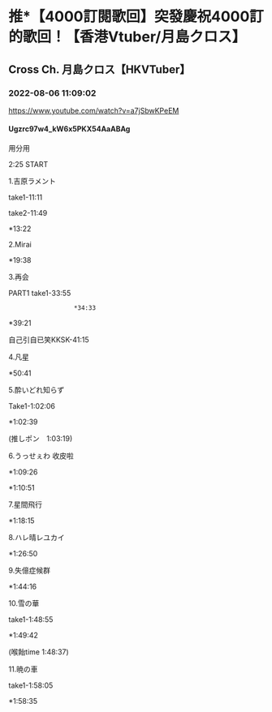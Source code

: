 # 推*【4000訂閱歌回】突發慶祝4000訂的歌回！【香港Vtuber/月島クロス】

## Cross Ch. 月島クロス【HKVTuber】

### 2022-08-06 11:09:02

https://www.youtube.com/watch?v=a7jSbwKPeEM

#### Ugzrc97w4_kW6x5PKX54AaABAg

用分用



2:25 START

1.吉原ラメント

take1-11:11

take2-11:49

*13:22 



2.Mirai

*19:38



3.再会

PART1 take1-33:55

                      *34:33

*39:21

自己引自已笑KKSK-41:15



4.凡星

*50:41



5.酔いどれ知らず

Take1-1:02:06

*1:02:39

(推しポン　1:03:19)



6.うっせぇわ 收皮啦

*1:09:26

*1:10:51



7.星間飛行

*1:18:15



8.ハレ晴レユカイ

*1:26:50



9.失億症候群

*1:44:16

 

10.雪の華

take1-1:48:55

*1:49:42

(喉飴time 1:48:37)



11.暁の車

take1-1:58:05

*1:58:35

